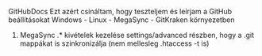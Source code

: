 GitHubDocs
Ezt azért csináltam, hogy teszteljem és leírjam a GitHub beállításokat Windows - Linux - MegaSync - GitKraken környezetben

1. MegaSync .* kivételek kezelése settings/advanced részben, hogy a .git mappákat is szinkronizálja (nem mellesleg .htaccess -t is)